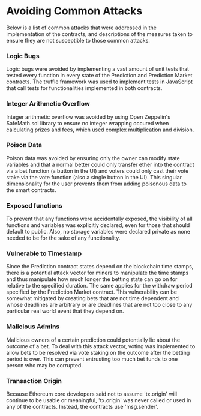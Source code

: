 # Avoiding Common Attacks
Below is a list of common attacks that were addressed in the implementation of the contracts, and descriptions of the measures taken to 
ensure they are not susceptible to those common attacks.

### Logic Bugs
Logic bugs were avoided by implementing a vast amount of unit tests that tested every function in every state of the Prediction and Prediction Market contracts.
The truffle framework was used to implement tests in JavaScript that call tests for functionalities implemented in both contracts.
    
### Integer Arithmetic Overflow
Integer arithmetic overflow was avoided by using Open Zeppelin's SafeMath.sol library to ensure no integer wrapping occured when calculating prizes and fees, which used
complex multiplication and division.
    
### Poison Data
Poison data was avoided by ensuring only the owner can modify state variables and that a normal better could only transfer ether into the contract via a bet function (a button in the UI) and voters could only cast their vote stake via the vote function (also a single button in the UI). This singular dimensionality for the user prevents
them from adding poisonous data to the smart contracts.

### Exposed functions
To prevent that any functions were accidentally exposed, the visibility of all functions and variables was explicitly declared, even for those that should default to public.
Also, no storage variables were declared private as none needed to be for the sake of any functionality.

### Vulnerable to Timestamp
Since the Prediction contract states depend on the blockchain time stamps, there is a potential attack vector for miners to manipulate the time stamps and thus manipulate
how much longer the betting state can go on for relative to the specified duration. The same applies for the withdraw period specified by the Prediction Market contract. 
This vulnerability can be somewhat mitigated by creating bets that are not time dependent and whose deadlines are arbitrary or are deadlines that are not too close to any 
particular real world event that they depend on.
    
### Malicious Admins
Malicious owners of a certain prediction could potentially lie about the outcome of a bet. To deal with this attack vector, voting was implemented to allow bets to be
resolved via vote staking on the outcome after the betting period is over. This can prevent entrusting too much bet funds to one person who may be corrupted.

### Transaction Origin
Because Ethereum core developers said not to assume 'tx.origin' will continue to be usable or meaningful, 'tx.origin' was never called or used in any of the contracts.
Instead, the contracts use 'msg.sender'.
